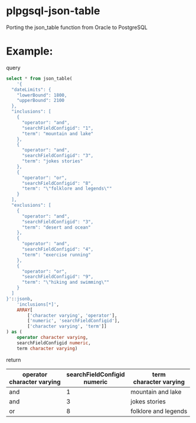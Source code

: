 # plpgsql-json-table
Porting the json_table function from Oracle to PostgreSQL

# Example:
query
```SQL
select * from json_table(
	'{
  "dateLimits": {
    "lowerBound": 1800,
    "upperBound": 2100
  },
  "inclusions": [
    {
      "operator": "and",
      "searchFieldConfigid": "1",
      "term": "mountain and lake"
    },
    {
      "operator": "and",
      "searchFieldConfigid": "3",
      "term": "jokes stories"
    },
    {
      "operator": "or",
      "searchFieldConfigid": "8",
      "term": "\"folklore and legends\""
    }
  ],
  "exclusions": [
    {
      "operator": "and",
      "searchFieldConfigid": "3",
      "term": "desert and ocean"
    },
    {
      "operator": "and",
      "searchFieldConfigid": "4",
      "term": "exercise running"
    },
    {
      "operator": "or",
      "searchFieldConfigid": "9",
      "term": "\"hiking and swimming\""
    }
  ]
}'::jsonb, 					
	'inclusions[*]', 
	ARRAY[
		['character varying', 'operator'], 
		['numeric', 'searchFieldConfigid'], 
		['character varying', 'term']]
) as (
	operator character varying,
	searchFieldConfigid numeric,
	term character varying)

```
return

operator<br />character varying | searchFieldConfigid<br />numeric| term<br />character varying
------------ | ------------ | -------------
and|1|mountain and lake
and|3|jokes stories
or|8|folklore and legends
